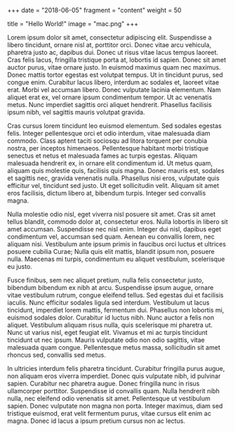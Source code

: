 +++
date = "2018-06-05"
fragment = "content"
weight = 50

title = "Hello World!"
image = "mac.png"
+++

Lorem ipsum dolor sit amet, consectetur adipiscing elit. Suspendisse a libero tincidunt, ornare nisl at, porttitor orci. Donec vitae arcu vehicula, pharetra justo ac, dapibus dui. Donec ut risus vitae lacus tempus laoreet. Cras felis lacus, fringilla tristique porta at, lobortis id sapien. Donec sit amet auctor purus, vitae ornare justo. In euismod maximus quam nec maximus. Donec mattis tortor egestas est volutpat tempus. Ut in tincidunt purus, sed congue enim. Curabitur lacus libero, interdum ac sodales et, laoreet vitae erat. Morbi vel accumsan libero. Donec vulputate lacinia elementum. Nam aliquet erat ex, vel ornare ipsum condimentum tempor. Ut ac venenatis metus. Nunc imperdiet sagittis orci aliquet hendrerit. Phasellus facilisis ipsum nibh, vel sagittis mauris volutpat gravida.

Cras cursus lorem tincidunt leo euismod elementum. Sed sodales egestas felis. Integer pellentesque orci et odio interdum, vitae malesuada diam commodo. Class aptent taciti sociosqu ad litora torquent per conubia nostra, per inceptos himenaeos. Pellentesque habitant morbi tristique senectus et netus et malesuada fames ac turpis egestas. Aliquam malesuada hendrerit ex, in ornare elit condimentum id. Ut metus quam, aliquam quis molestie quis, facilisis quis magna. Donec mauris est, sodales et sagittis nec, gravida venenatis nulla. Phasellus nisi eros, vulputate quis efficitur vel, tincidunt sed justo. Ut eget sollicitudin velit. Aliquam sit amet eros facilisis, dictum libero at, bibendum turpis. Integer sed convallis magna.

Nulla molestie odio nisl, eget viverra nisl posuere sit amet. Cras sit amet tellus blandit, commodo dolor at, consectetur eros. Nulla lobortis in libero sit amet accumsan. Suspendisse nec nisl enim. Integer dui nisl, dapibus eget condimentum vel, accumsan sed quam. Aenean eu convallis lorem, nec aliquam nisi. Vestibulum ante ipsum primis in faucibus orci luctus et ultrices posuere cubilia Curae; Nulla quis elit mattis, blandit ipsum non, posuere nulla. Maecenas mi turpis, condimentum eu aliquet vestibulum, scelerisque eu justo.

Fusce finibus, sem nec aliquet pretium, nulla felis consectetur justo, bibendum bibendum ex nibh at arcu. Suspendisse ipsum augue, ornare vitae vestibulum rutrum, congue eleifend tellus. Sed egestas dui et facilisis iaculis. Nunc efficitur sodales ligula sed interdum. Vestibulum ut lacus tincidunt, imperdiet lorem mattis, fermentum dui. Phasellus non lobortis mi, euismod sodales dolor. Curabitur id luctus nibh. Nunc auctor a felis non aliquet. Vestibulum aliquam risus nulla, quis scelerisque mi pharetra ut. Nunc ut varius nisl, eget feugiat elit. Vivamus et mi ac turpis tincidunt tincidunt ut nec ipsum. Mauris vulputate odio non odio sagittis, vitae malesuada quam congue. Pellentesque metus massa, sollicitudin sit amet rhoncus sed, convallis sed metus.

In ultricies interdum felis pharetra tincidunt. Curabitur fringilla purus augue, non aliquam eros viverra imperdiet. Donec quis vulputate nibh, id pulvinar sapien. Curabitur nec pharetra augue. Donec fringilla nunc in risus ullamcorper porttitor. Suspendisse id convallis quam. Nulla hendrerit nibh nulla, nec eleifend odio venenatis sit amet. Pellentesque ut vestibulum sapien. Donec vulputate non magna non porta. Integer maximus, diam sed tristique euismod, erat velit fermentum purus, vitae cursus elit enim ac magna. Donec id lacus a ipsum pretium cursus non ac lectus.
